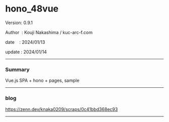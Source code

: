 ﻿# hono_48vue

 Version: 0.9.1

 Author  : Kouji Nakashima / kuc-arc-f.com

 date    : 2024/01/13

 update  : 2024/01/14 

***
### Summary

Vue.js SPA + hono + pages,  sample

***
### blog 

https://zenn.dev/knaka0209/scraps/0c41bbd368ec93

***

